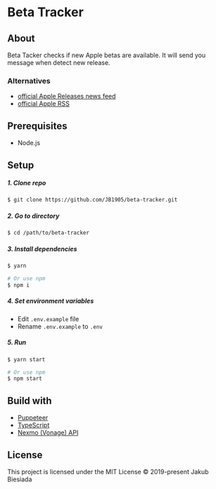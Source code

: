 # Beta Tracker

## About

Beta Tacker checks if new Apple betas are available. It will send you message when detect new release.

### Alternatives

- [official Apple Releases news feed](https://developer.apple.com/news/releases/)
- [official Apple RSS](feed://developer.apple.com/news/releases/rss/releases.rss/)

## Prerequisites

- Node.js

## Setup

##### 1. Clone repo

```sh
$ git clone https://github.com/JB1905/beta-tracker.git
```

##### 2. Go to directory

```sh
$ cd /path/to/beta-tracker
```

##### 3. Install dependencies

```sh
$ yarn

# Or use npm
$ npm i
```

##### 4. Set environment variables

- Edit `.env.example` file
- Rename `.env.example` to `.env`

##### 5. Run

```sh
$ yarn start

# Or use npm
$ npm start
```

## Build with

- [Puppeteer](https://pptr.dev/)
- [TypeScript](https://www.typescriptlang.org/)
- [Nexmo (Vonage) API](https://developer.nexmo.com/)

## License

This project is licensed under the MIT License © 2019-present Jakub Biesiada
